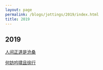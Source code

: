 ```yaml
---
layout: page
permalink: /blogs/jottings/2019/index.html
title: 2019
---
```


## 2019

[人间正道是沧桑](https://lijinzhang.com/)

[何妨吟啸且徐行](https://www.zackwu.com/)
